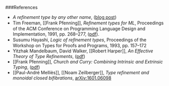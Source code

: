###References

* _A refinement type by any other name_, ([blog post](http://www.weaselhat.com/2015/03/16/a-refinement-type-by-any-other-name/))
* Tim Freeman, [[Frank Pfenning]], _Reﬁnement types for ML_, Proceedings of the ACM Conference on Programming Language Design and Implementation, 1991, pp. 268–277, ([pdf](https://www.cs.cmu.edu/~fp/papers/pldi91.pdf)).
* Susumu Hayashi, _Logic of reﬁnement types_, Proceedings of the Workshop on Types for Proofs and Programs, 1993, pp. 157–172
* Yitzhak Mandelbaum, David Walker, [[Robert Harper]], _An Effective Theory of Type Refinements_, ([pdf](http://www.cs.cmu.edu/~rwh/papers/effref/icfp03.pdf))
* [[Frank Pfenning]], _Church and Curry: Combining Intrinsic
and Extrinsic Typing_, ([pdf](https://www.cs.cmu.edu/~fp/papers/andrews08.pdf))
* [[Paul-André Melliès]], [[Noam Zeilberger]], _Type refinement and monoidal closed bifibrations_, [arXiv:1601.06098](http://arxiv.org/abs/1601.06098)